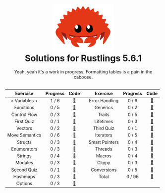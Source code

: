 <h1 align="center">
  <img src="https://github.com/alstn2468/rustlings-solution/raw/main/logo.png" alt="rust" width="200">
    <div>Solutions for Rustlings 5.6.1</div>
</h1>
<div align="center">Yeah, yeah it's a work in progress. Formatting tables is a pain in the caboose.</div>
<br>
<div align="center">
  
| Exercise                 | Progress  | Code                                                                                                 |      | Exercise                 | Progress  | Code                                                                                                 |
| :----------------------: | :-------: | :--------------------------------------------------------------------------------------------------: | :--: | :----------------------: | :-------: | :--------------------------------------------------------------------------------------------------: |
| > Variables <            | 1 / 6       | [:link:](https://github.com/hyphena/rustlings/)                                                    |      | Error Handling           | 0 / 6     | [:link:](https://github.com/hyphena/rustlings/)              |
| Functions                | 0 / 5       | [:link:](https://github.com/hyphena/rustlings/)                                                    |      | Generics                 | 0 / 2     | [:link:](https://github.com/hyphena/rustlings/)              |
| Control Flow             | 0 / 3       | [:link:](https://github.com/hyphena/rustlings/)                                                    |      | Traits                   | 0 / 5     | [:link:](https://github.com/hyphena/rustlings/)              |
| First Quiz               | 0 / 1       | [:link:](https://github.com/hyphena/rustlings/)                                                    |      | Lifetimes                | 0 / 3     | [:link:](https://github.com/hyphena/rustlings/)              |
| Vectors                  | 0 / 2       | [:link:](https://github.com/hyphena/rustlings/)                                                    |      | Third Quiz               | 0 / 1     | [:link:](https://github.com/hyphena/rustlings/)              |
| Move Semantics           | 0 / 6       | [:link:](https://github.com/hyphena/rustlings/)                                                    |      | Iterators                | 0 / 5     | [:link:](https://github.com/hyphena/rustlings/)              |
| Structs                  | 0 / 3       | [:link:](https://github.com/hyphena/rustlings/)                                                    |      | Smart Pointers           | 0 / 4     | [:link:](https://github.com/hyphena/rustlings/)              |
| Enumerators              | 0 / 3       | [:link:](https://github.com/hyphena/rustlings/)                                                    |      | Threads                  | 0 / 3     | [:link:](https://github.com/hyphena/rustlings/)              |
| Strings                  | 0 / 4       | [:link:](https://github.com/hyphena/rustlings/)                                                    |      | Macros                   | 0 / 4     | [:link:](https://github.com/hyphena/rustlings/)              |
| Modules                  | 0 / 3       | [:link:](https://github.com/hyphena/rustlings/)                                                    |      | Clippy                   | 0 / 3     | [:link:](https://github.com/hyphena/rustlings/)              |
| Second Quiz              | 0 / 1       | [:link:](https://github.com/hyphena/rustlings/)                                                    |      | Conversions              | 0 / 5     | [:link:](https://github.com/hyphena/rustlings/)              |
| Hashmaps                 | 0 / 3       | [:link:](https://github.com/hyphena/rustlings/)                                                    |      | Total                    | 0 / 96    | [:link:](https://github.com/hyphena/rustlings/)              |
| Options                  | 0 / 3       | [:link:](https://github.com/hyphena/rustlings/)

</div>
